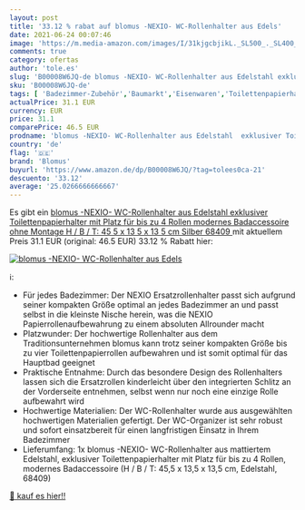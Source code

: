 ```yaml
---
layout: post
title: '33.12 % rabat auf blomus -NEXIO- WC-Rollenhalter aus Edels'
date: 2021-06-24 00:07:46
image: 'https://m.media-amazon.com/images/I/31kjgcbjikL._SL500_._SL400_.jpg'
comments: true
category: ofertas
author: 'tole.es'
slug: 'B00008W6JQ-de blomus -NEXIO- WC-Rollenhalter aus Edelstahl exklusiver...'
sku: 'B00008W6JQ-de'
tags: [ 'Badezimmer-Zubehör','Baumarkt','Eisenwaren','Toilettenpapierhalter','blomus', ]
actualPrice: 31.1 EUR
currency: EUR
price: 31.1
comparePrice: 46.5 EUR
prodname: 'blomus -NEXIO- WC-Rollenhalter aus Edelstahl  exklusiver Toilettenpapierhalter mit Platz für bis zu 4 Rollen  modernes Badaccessoire ohne Montage  H / B / T: 45 5 x 13 5 x 13 5 cm  Silber  68409 '
country: 'de'
flag: '🇩🇪'
brand: 'Blomus'
buyurl: 'https://www.amazon.de/dp/B00008W6JQ/?tag=tolees0ca-21'
descuento: '33.12'
average: '25.0266666666667'
---
```


Es gibt ein [blomus -NEXIO- WC-Rollenhalter aus Edelstahl  exklusiver Toilettenpapierhalter mit Platz für bis zu 4 Rollen  modernes Badaccessoire ohne Montage  H / B / T: 45 5 x 13 5 x 13 5 cm  Silber  68409 ](https://www.amazon.de/dp/B00008W6JQ/?tag=tolees0ca-21) mit aktuellem Preis 31.1 EUR (original: 46.5 EUR) 33.12 % Rabatt hier:

[![blomus -NEXIO- WC-Rollenhalter aus Edels](https://m.media-amazon.com/images/I/31kjgcbjikL._SL500_._SL400_.jpg)](https://www.amazon.de/dp/B00008W6JQ/?tag=tolees0ca-21)

ℹ️:

- Für jedes Badezimmer: Der NEXIO Ersatzrollenhalter passt sich aufgrund seiner kompakten Größe optimal an jedes Badezimmer an und passt selbst in die kleinste Nische herein, was die NEXIO Papierrollenaufbewahrung zu einem absoluten Allrounder macht
- Platzwunder: Der hochwertige Rollenhalter aus dem Traditionsunternehmen blomus kann trotz seiner kompakten Größe bis zu vier Toilettenpapierrollen aufbewahren und ist somit optimal für das Hauptbad geeignet
- Praktische Entnahme: Durch das besondere Design des Rollenhalters lassen sich die Ersatzrollen kinderleicht über den integrierten Schlitz an der Vorderseite entnehmen, selbst wenn nur noch eine einzige Rolle aufbewahrt wird
- Hochwertige Materialien: Der WC-Rollenhalter wurde aus ausgewählten hochwertigen Materialien gefertigt. Der WC-Organizer ist sehr robust und sofort einsatzbereit für einen langfristigen Einsatz in Ihrem Badezimmer
- Lieferumfang: 1x blomus -NEXIO- WC-Rollenhalter aus mattiertem Edelstahl, exklusiver Toilettenpapierhalter mit Platz für bis zu 4 Rollen, modernes Badaccessoire (H / B / T: 45,5 x 13,5 x 13,5 cm, Edelstahl, 68409)

[🛒 kauf es hier!!](https://www.amazon.de/dp/B00008W6JQ/?tag=tolees0ca-21)
